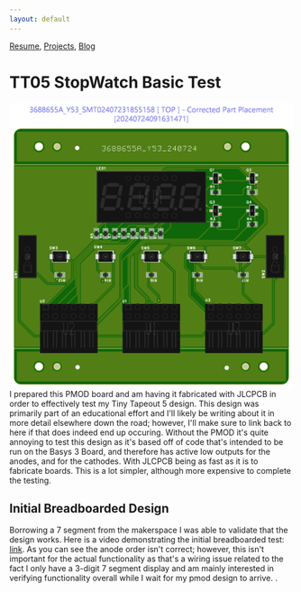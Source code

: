 ```yaml
---
layout: default
---
```

[Resume](..\..\resume), [Projects](..\..\projects), [Blog](..\..\blog)

# TT05 StopWatch Basic Test

![PMOD Stopwatch Board](PMOD_Board.png)
I prepared this PMOD board and am having it fabricated with JLCPCB in order to effectively test my Tiny Tapeout 5 design. This design was primarily part of an educational effort and I'll likely be writing about it in more detail elsewhere down the road; however, I'll make sure to link back to here if that does indeed end up occuring. Without the PMOD it's quite annoying to test this design as it's based off of code that's intended to be run on the Basys 3 Board, and therefore has active low outputs for the anodes, and for the cathodes. With JLCPCB being as fast as it is to fabricate boards. This is a lot simpler, although more expensive to complete the testing. 

## Initial Breadboarded Design
Borrowing a 7 segment from the makerspace I was able to validate that the design works.
Here is a video demonstrating the initial breadboarded test: [link](https://youtu.be/YOzGE1vvptc). As you can see the anode order isn't correct; however, this isn't important for the actual functionality as that's a wiring issue related to the fact I only have a 3-digit 7 segment display and am mainly interested in verifying functionality overall while I wait for my pmod design to arrive. . 